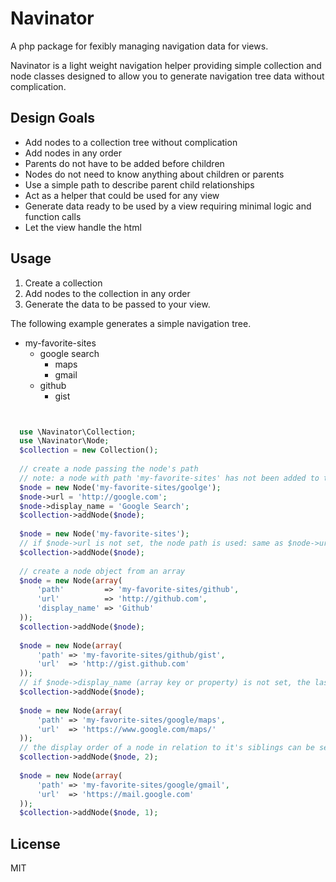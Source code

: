 Navinator
=========

A php package for fexibly managing navigation data for views.

Navinator is a light weight navigation helper providing simple collection and node classes designed to allow you to generate navigation tree data without complication.

Design Goals
-----

*  Add nodes to a collection tree without complication
 *  Add nodes in any order
 *  Parents do not have to be added before children
 *  Nodes do not need to know anything about children or parents
*  Use a simple path to describe parent child relationships
*  Act as a helper that could be used for any view
 *  Generate data ready to be used by a view requiring minimal logic and  function calls
 *  Let the view handle the html


Usage
-----

1.  Create a collection
2.  Add nodes to the collection in any order 
3.  Generate the data to be passed to your view.

The following example generates a simple navigation tree.

* my-favorite-sites
    - google search
        * maps
        * gmail
    - github
        * gist

```php


  use \Navinator\Collection;
  use \Navinator\Node;
  $collection = new Collection();
  
  // create a node passing the node's path
  // note: a node with path 'my-favorite-sites' has not been added to the collection yet and does not need to be
  $node = new Node('my-favorite-sites/goolge');
  $node->url = 'http://google.com';
  $node->display_name = 'Google Search';
  $collection->addNode($node);
  
  $node = new Node('my-favorite-sites');
  // if $node->url is not set, the node path is used: same as $node->url = '/my-favorite-sites/';  
  $collection->addNode($node);
  
  // create a node object from an array 
  $node = new Node(array(
      'path'         => 'my-favorite-sites/github',
      'url'          => 'http://github.com',
      'display_name' => 'Github'
  ));
  $collection->addNode($node);
 
  $node = new Node(array(
      'path' => 'my-favorite-sites/github/gist',
      'url'  => 'http://gist.github.com'
  ));
  // if $node->display_name (array key or property) is not set, the last segment of the the node path is used: same as $node->display_name = 'gist';
  $collection->addNode($node);
  
  $node = new Node(array(
      'path' => 'my-favorite-sites/google/maps',
      'url'  => 'https://www.google.com/maps/'
  ));
  // the display order of a node in relation to it's siblings can be set as the optional second param of $collection->addNode()
  $collection->addNode($node, 2);
  
  $node = new Node(array(
      'path' => 'my-favorite-sites/google/gmail',
      'url'  => 'https://mail.google.com'
  ));
  $collection->addNode($node, 1);

```

License
-

MIT
